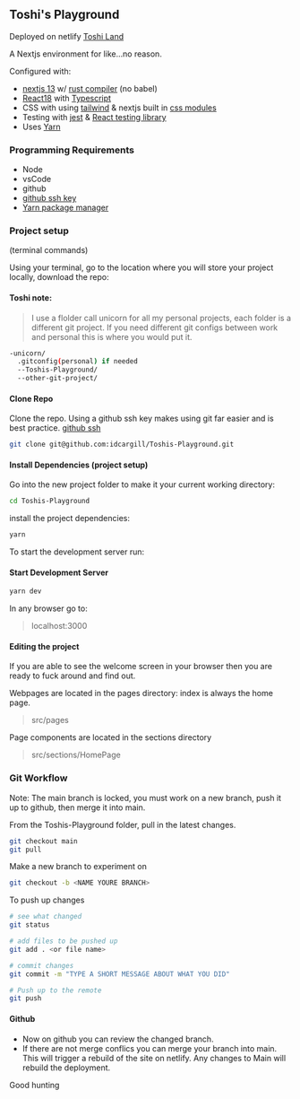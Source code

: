 ## Toshi's Playground

Deployed on netlify
[Toshi Land](https://toshi-land.netlify.app/)

A Nextjs environment for like...no reason.

Configured with:

- [nextjs 13](https://nextjs.org/docs) w/ [rust compiler](https://nextjs.org/docs/advanced-features/compiler) (no babel)
- [React18](https://reactjs.org/blog/2022/03/29/react-v18.html) with [Typescript](https://www.typescriptlang.org/docs/handbook/react.html)
- CSS with using [tailwind](https://tailwindcss.com/) & nextjs built in [css modules](https://github.com/css-modules/css-modules)
- Testing with [jest](https://jestjs.io/) & [React testing library](https://testing-library.com/docs/react-testing-library/intro/)
- Uses [Yarn](https://yarnpkg.com/getting-started)

### Programming Requirements

- Node
- vsCode
- github
- [github ssh key](https://docs.github.com/en/authentication/connecting-to-github-with-ssh/generating-a-new-ssh-key-and-adding-it-to-the-ssh-agent)
- [Yarn package manager](https://yarnpkg.com/)

### Project setup

(terminal commands)

Using your terminal, go to the location where you will store your project locally, download the repo:

#### Toshi note:

> I use a flolder call unicorn for all my personal projects, each folder is a different git project.
> If you need different git configs between work and personal this is where you would put it.

```bash
-unicorn/
  .gitconfig(personal) if needed
  --Toshis-Playground/
  --other-git-project/
```

#### Clone Repo

Clone the repo. Using a github ssh key makes using git far easier and is best practice. [github ssh](https://docs.github.com/en/authentication/connecting-to-github-with-ssh/generating-a-new-ssh-key-and-adding-it-to-the-ssh-agent)

```bash
git clone git@github.com:idcargill/Toshis-Playground.git
```

#### Install Dependencies (project setup)

Go into the new project folder to make it your current working directory:

```bash
cd Toshis-Playground
```

install the project dependencies:

```bash
yarn
```

To start the development server run:

#### Start Development Server

```bash
yarn dev
```

In any browser go to:

> localhost:3000

#### Editing the project

If you are able to see the welcome screen in your browser then you are ready to fuck around and find out.

Webpages are located in the pages directory: index is always the home page.

> src/pages

Page components are located in the sections directory

> src/sections/HomePage

### Git Workflow

Note: The main branch is locked, you must work on a new branch, push it up to github, then merge it into main.

From the Toshis-Playground folder, pull in the latest changes.

```bash
git checkout main
git pull
```

Make a new branch to experiment on

```bash
git checkout -b <NAME YOURE BRANCH>
```

To push up changes

```bash
# see what changed
git status

# add files to be pushed up
git add . <or file name>

# commit changes
git commit -m "TYPE A SHORT MESSAGE ABOUT WHAT YOU DID"

# Push up to the remote
git push

```

#### Github

- Now on github you can review the changed branch.
- If there are not merge conflics you can merge your branch into main. This will trigger a rebuild of the site on netlify. Any changes to Main will rebuild the deployment.

Good hunting
